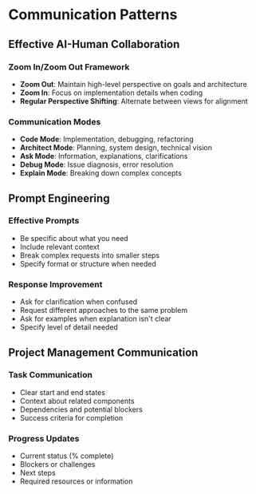 
# Communication Patterns

## Effective AI-Human Collaboration

### Zoom In/Zoom Out Framework
- **Zoom Out**: Maintain high-level perspective on goals and architecture
- **Zoom In**: Focus on implementation details when coding
- **Regular Perspective Shifting**: Alternate between views for alignment

### Communication Modes
- **Code Mode**: Implementation, debugging, refactoring
- **Architect Mode**: Planning, system design, technical vision
- **Ask Mode**: Information, explanations, clarifications
- **Debug Mode**: Issue diagnosis, error resolution
- **Explain Mode**: Breaking down complex concepts

## Prompt Engineering

### Effective Prompts
- Be specific about what you need
- Include relevant context
- Break complex requests into smaller steps
- Specify format or structure when needed

### Response Improvement
- Ask for clarification when confused
- Request different approaches to the same problem
- Ask for examples when explanation isn't clear
- Specify level of detail needed

## Project Management Communication

### Task Communication
- Clear start and end states
- Context about related components
- Dependencies and potential blockers
- Success criteria for completion

### Progress Updates
- Current status (% complete)
- Blockers or challenges
- Next steps
- Required resources or information
